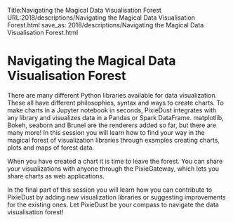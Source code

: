 Title:Navigating the Magical Data Visualisation Forest
URL:2018/descriptions/Navigating the Magical Data Visualisation Forest.html
save_as: 2018/descriptions/Navigating the Magical Data Visualisation Forest.html



# Navigating the Magical Data Visualisation Forest
There are many different Python libraries available for data visualization. These all have different philosophies, syntax and ways to create charts. To make charts in a Jupyter notebook in seconds, PixieDust integrates with any library and visualizes data in a Pandas or Spark DataFrame. matplotlib, Bokeh, seaborn and Brunel are the renderers added so far, but there are many more! In this session you will learn how to find your way in the magical forest of visualization libraries through examples creating charts, plots and maps of forest data. 

When you have created a chart it is time to leave the forest. You can share your visualizations with anyone through the PixieGateway, which lets you share charts as web applications.  

In the final part of this session you will learn how you can contribute to PixieDust by adding new visualization libraries or suggesting improvements for the existing ones. Let PixieDust be your compass to navigate the data visualisation forest!